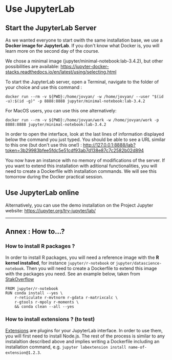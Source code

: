 # Use JupyterLab

## Start the JupyterLab Server

As we wanted everyone to start owith the same installation base, we use a **Docker image for JupyterLab**. If you don't know what Docker is, you will learn more on the second day of the course.

We chose a minimal image (jupyter/minimal-notebook:lab-3.4.2), but other possibilities are available:
https://jupyter-docker-stacks.readthedocs.io/en/latest/using/selecting.html


To start the JupyterLab server, open a Terminal, navigate to the folder of your choice and use this command :
```
docker run --rm -v ${PWD}:/home/jovyan/ -w /home/jovyan/ --user "$(id -u):$(id -g)" -p 8888:8888 jupyter/minimal-notebook:lab-3.4.2
```

For MacOS users, you can use this one alternatively:
```
docker run --rm -v ${PWD}:/home/jovyan/work -w /home/jovyan/work -p 8888:8888 jupyter/minimal-notebook:lab-3.4.2
```

In order to open the interface, look at the last lines of information displayed below the command you just typed. You should be able to see a URL similar to this one (but don't use this one!) : http://127.0.0.1:8888/lab?token=3b29983bfee5fdc5e51cdf93ab7d138e87c7c2582b02d894 

You now have an instance with no memory of modifications of the server. If you want to extend this installation with aditional functionalities, you will need to create a Dockerfile with installation commands. We will see this tomorrow during the Docker practical session.


## Use JupyterLab online

Alternatively, you can use the demo installation on the Project Jupyter website: https://jupyter.org/try-jupyter/lab/


---

## Annex : How to...?

### How to install R packages ?

In order to install R packages, you will need a reference image with the **R kernel installed**, for instance `jupyter/r-notebook` or `jupyter/datascience-notebook`. Then you will need to create a Dockerfile to extend this image with the packages you need. See an example below, taken from [StakOverflow](https://stackoverflow.com/questions/61331238/include-additional-r-pkg-in-custom-jupyterhub-user-notebook-image)


    FROM jupyter/r-notebook
    RUN conda install --yes \
        r-reticulate r-mvtnorm r-gdata r-matrixcalc \
        r-gtools r-mpoly r-moments \
        && conda clean --all --yes


### How to install extensions ? (to test)

[Extensions](https://towardsdatascience.com/5-extensions-that-will-make-you-switch-to-jupyter-lab-32c6b66ac755) are plugins for your JupyterLab interface. In order to use them, you will first need to install Node.js. The rest of the process is similar to any instalaltion described above and implies writing a Dockerfile including an installation command, e.g. `jupyter labextension install name-of-extension@1.2.3`.




